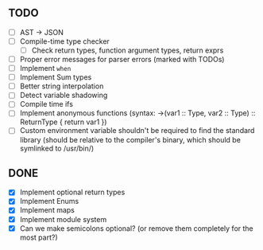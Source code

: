 ## TODO

- [ ] AST -> JSON
- [ ] Compile-time type checker
  - [ ] Check return types, function argument types, return exprs
- [ ] Proper error messages for parser errors (marked with TODOs)
- [ ] Implement `when`
- [ ] Implement Sum types
- [ ] Better string interpolation
- [ ] Detect variable shadowing
- [ ] Compile time ifs
- [ ] Implement anonymous functions (syntax: ->(var1 :: Type, var2 :: Type) :: ReturnType { return var1 })
- [ ] Custom environment variable shouldn't be required to find the standard library (should be relative to the compiler's binary, which should be symlinked to /usr/bin/)

## DONE

- [x] Implement optional return types
- [x] Implement Enums
- [x] Implement maps
- [x] Implement module system
- [x] Can we make semicolons optional? (or remove them completely for the most part?)
